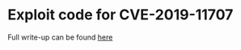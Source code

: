 # Exploit code for CVE-2019-11707

Full write-up can be found [here](https://vigneshsrao.github.io/writeup/)
